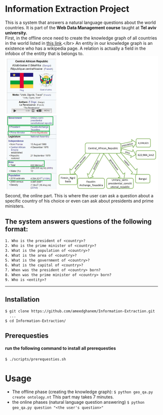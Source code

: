 # Information Extraction Project

This is a system that answers a natural language questions about the world countries. It is part of the **Web Data Management course** taught at **Tel aviv university.**</br>
First, in the offline once need to create the knowledge graph of all countries in the world listed in [this link](https://en.wikipedia.org/wiki/List_of_countries_by_population_(United_Nations)).</br>
An entity in our knowledge graph is an existence who has a wikipedia page.
A relation is actually a field in the infobox of the entitty that is belongs to.
![logo](https://github.com/ameedghanem/Information-Extraction/blob/main/logos/Screenshot%20from%202021-11-24%2014-31-55.png)
Second, the online part. This is where the user can ask a question about a specific country of his choice or even can ask about presidents and prime ministers.  

## The system answers questions of the following format:
    1. Who is the president of <country>?
    2. Who is the prime minister of <country>?
    3. What is the population of <country>?
    4. What is the area of <country>?
    5. What is the government of <country>?
    6. What is the capital of <country>?
    7. When was the president of <country> born?
    8. When was the prime minister of <country> born?
    9. Who is <entity>?  
---
## Installation
    $ git clone https://github.com/ameedghanem/Information-Extraction.git 
      ... 
    $ cd Information-Extraction/

## Prerequesties
#### run the following command to install all prerequesties
    $ ./scripts/prerequesties.sh
# Usage
- The offline phase (creating the knowledge graph):
    `$ python geo_qa.py create ontology.nt`
    This part may takes 7 minutes.
- the online phases (natural language question answering)
    `$ python geo_qa.py question "<the user's question>"`
